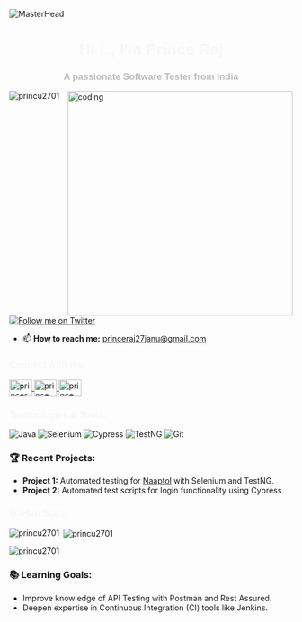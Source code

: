 ![MasterHead](https://images.unsplash.com/photo-1593642532973-d31b6557fa68?crop=entropy&cs=tinysrgb&fit=max&ixid=MnwzNjUyOXwwfDF8c2VhcmNofDJ8fGJhY2tncm91bmR8ZW58MHx8fHwxNjkzMTgzMzk0&ixlib=rb-4.0.3&q=80&w=900)

<h1 align="center" style="color: #f7f7f7; font-family: 'Cursive', sans-serif;">Hi 👋, I'm Prince Raj</h1>
<h3 align="center" style="color: #bbb; font-family: 'Cursive', sans-serif;">A passionate Software Tester from India</h3>

<img align="right" alt="coding" width="400" src="https://user-images.githubusercontent.com/55389276/140866485-8fb1c876-9a8f-4d6a-98dc-08c4981eaf70.gif">

<p align="left"> <img src="https://komarev.com/ghpvc/?username=princu2701&label=Profile%20views&color=0e75b6&style=flat" alt="princu2701" /> </p>

<p align="left"> 
    <a href="https://twitter.com/princeraj2701" target="blank"><img src="https://img.shields.io/twitter/follow/princeraj2701?logo=twitter&style=for-the-badge" alt="Follow me on Twitter" /></a> 
</p>

- 📫 **How to reach me:** [princeraj27janu@gmail.com](mailto:princeraj27janu@gmail.com)

<h3 align="left" style="color: #f7f7f7; font-family: 'Cursive', sans-serif;">Connect with me:</h3>
<p align="left">
    <a href="https://twitter.com/princeraj2701" target="blank">
        <img align="center" src="https://raw.githubusercontent.com/rahuldkjain/github-profile-readme-generator/master/src/images/icons/Social/twitter.svg" alt="princeraj2701" height="30" width="40" />
    </a>
    <a href="https://linkedin.com/in/prince-raj" target="blank">
        <img align="center" src="https://raw.githubusercontent.com/rahuldkjain/github-profile-readme-generator/master/src/images/icons/Social/linked-in-alt.svg" alt="prince raj" height="30" width="40" />
    </a>
    <a href="https://fb.com/prince-raj" target="blank">
        <img align="center" src="https://raw.githubusercontent.com/rahuldkjain/github-profile-readme-generator/master/src/images/icons/Social/facebook.svg" alt="prince raj" height="30" width="40" />
    </a>
</p>

<h3 align="left" style="color: #f7f7f7; font-family: 'Cursive', sans-serif;">Technologies & Tools:</h3>
<p align="left">
    <img src="https://img.shields.io/badge/Java-%23ED8B00?style=flat&logo=java&logoColor=white" alt="Java"/>
    <img src="https://img.shields.io/badge/Selenium-%23DC9A2D?style=flat&logo=selenium&logoColor=white" alt="Selenium"/>
    <img src="https://img.shields.io/badge/Cypress-%23303E3F?style=flat&logo=cypress&logoColor=white" alt="Cypress"/>
    <img src="https://img.shields.io/badge/TestNG-%2300B2B8?style=flat&logo=testng&logoColor=white" alt="TestNG"/>
    <img src="https://img.shields.io/badge/Git-%23F14E32?style=flat&logo=git&logoColor=white" alt="Git"/>
</p>

### 🏆 **Recent Projects:**
- **Project 1:** Automated testing for [Naaptol](https://www.naaptol.com/) with Selenium and TestNG.
- **Project 2:** Automated test scripts for login functionality using Cypress.

<h3 align="left" style="color: #f7f7f7; font-family: 'Cursive', sans-serif;">GitHub Stats:</h3>

<p><img align="left" src="https://github-readme-stats.vercel.app/api/top-langs?username=princu2701&show_icons=true&locale=en&layout=compact" alt="princu2701" /></p>

<p>&nbsp;<img align="center" src="https://github-readme-stats.vercel.app/api?username=princu2701&show_icons=true&locale=en" alt="princu2701" /></p>

<p><img align="center" src="https://github-readme-streak-stats.herokuapp.com/?user=princu2701&" alt="princu2701" /></p>

### 📚 **Learning Goals:**
- Improve knowledge of API Testing with Postman and Rest Assured.
- Deepen expertise in Continuous Integration (CI) tools like Jenkins.
